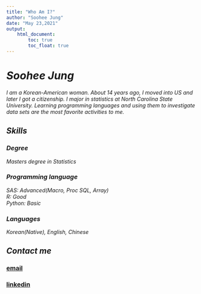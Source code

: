 ```yaml
---
title: "Who Am I?"   
author: "Soohee Jung"  
date: "May 23,2021"  
output:  
    html_document:  
        toc: true  
        toc_float: true  
---
```


# *Soohee Jung*  

*I am a Korean-American woman. About 14 years ago, I moved into US and later I got a citizenship. I major in statistics at North Carolina State University. Learning programming languages and using them to investigate data sets are the most favorite activities to me.*  


## *Skills*

### *Degree*  
*Masters degree in Statistics*  

### *Programming language*  
*SAS: Advanced(Macro, Proc SQL, Array)*  
*R: Good*  
*Python: Basic*  

### *Languages*  
*Korean(Native), English, Chinese*  

## *Contact me*  
 
### [email](mailto:sjung7@ncsu.edu)  
### [linkedin](https://www.linkedin.com/in/soohee-jung-2ba256201/)  

